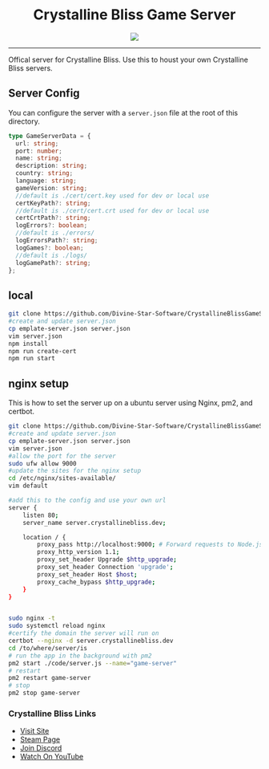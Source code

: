 <h1 align="center">
 Crystalline Bliss Game Server
</h1>

<p align="center">
<img src="https://divine-star-software.github.io/DigitalAssets/images/logo-small.png">
</p>

---

Offical server for Crystalline Bliss. Use this to houst your own Crystalline Bliss servers.

## Server Config

You can configure the server with a `server.json` file at the root of this directory.

```ts
type GameServerData = {
  url: string;
  port: number;
  name: string;
  description: string;
  country: string;
  language: string;
  gameVersion: string;
  //default is ./cert/cert.key used for dev or local use
  certKeyPath?: string;
  //default is ./cert/cert.crt used for dev or local use
  certCrtPath?: string;
  logErrors?: boolean;
  //default is ./errors/
  logErrorsPath?: string;
  logGames?: boolean;
  //default is ./logs/
  logGamePath?: string;
};
```

## local

```bash
git clone https://github.com/Divine-Star-Software/CrystallineBlissGameServer.git
#create and update server.json
cp emplate-server.json server.json
vim server.json
npm install
npm run create-cert
npm run start
```

## nginx setup 

This is how to set the server up on a ubuntu server using Nginx, pm2, and certbot. 

```bash
git clone https://github.com/Divine-Star-Software/CrystallineBlissGameServer.git
#create and update server.json
cp emplate-server.json server.json
vim server.json
#allow the port for the server
sudo ufw allow 9000
#update the sites for the nginx setup
cd /etc/nginx/sites-available/
vim default

#add this to the config and use your own url
server {
    listen 80;
    server_name server.crystallinebliss.dev;

    location / {
        proxy_pass http://localhost:9000; # Forward requests to Node.js application
        proxy_http_version 1.1;
        proxy_set_header Upgrade $http_upgrade;
        proxy_set_header Connection 'upgrade';
        proxy_set_header Host $host;
        proxy_cache_bypass $http_upgrade;
    }
}


sudo nginx -t
sudo systemctl reload nginx
#certify the domain the server will run on 
certbot --nginx -d server.crystallinebliss.dev
cd /to/where/server/is
# run the app in the background with pm2 
pm2 start ./code/server.js --name="game-server"
# restart
pm2 restart game-server
# stop
pm2 stop game-server
```


### Crystalline Bliss Links

- [Visit Site](https://crystallinebliss.dev/)
- [Steam Page](https://store.steampowered.com/app/2547740/Crystalline_Bliss/)
- [Join Discord](https://discord.gg/XaWSsKQauC)
- [Watch On YouTube](https://www.youtube.com/channel/UC-02oe0-jCSy5KMqVSuXWbg)
